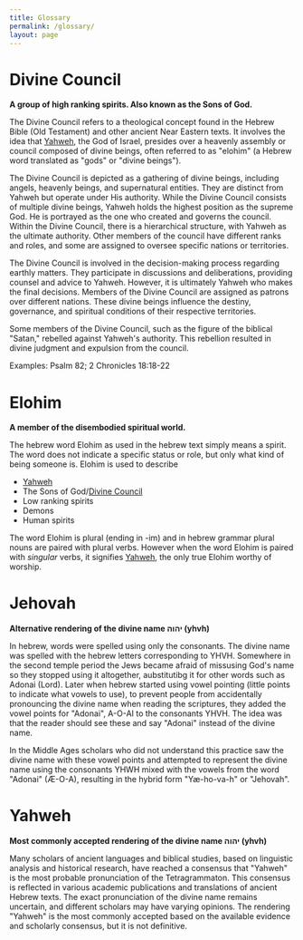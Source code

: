 ```yaml
---
title: Glossary
permalink: /glossary/
layout: page
---
```


# Divine Council

**A group of high ranking spirits. Also known as the Sons of God.**

The Divine Council refers to a theological concept found in the Hebrew Bible (Old Testament) and other ancient Near Eastern texts. It involves the idea that [Yahweh](#yahweh), the God of Israel, presides over a heavenly assembly or council composed of divine beings, often referred to as "elohim" (a Hebrew word translated as "gods" or "divine beings").

The Divine Council is depicted as a gathering of divine beings, including angels, heavenly beings, and supernatural entities. They are distinct from Yahweh but operate under His authority. While the Divine Council consists of multiple divine beings, Yahweh holds the highest position as the supreme God. He is portrayed as the one who created and governs the council. Within the Divine Council, there is a hierarchical structure, with Yahweh as the ultimate authority. Other members of the council have different ranks and roles, and some are assigned to oversee specific nations or territories.

The Divine Council is involved in the decision-making process regarding earthly matters. They participate in discussions and deliberations, providing counsel and advice to Yahweh. However, it is ultimately Yahweh who makes the final decisions. Members of the Divine Council are assigned as patrons over different nations. These divine beings influence the destiny, governance, and spiritual conditions of their respective territories.

Some members of the Divine Council, such as the figure of the biblical "Satan," rebelled against Yahweh's authority. This rebellion resulted in divine judgment and expulsion from the council.

Examples: Psalm 82; 2 Chronicles 18:18-22

# Elohim

**A member of the disembodied spiritual world.**

The hebrew word Elohim as used in the hebrew text simply means a spirit. The word does not indicate a specific status or role, but only what kind of being someone is. Elohim is used to describe 

* [Yahweh](#yahweh)
* The Sons of God/[Divine Council](#divine-council)
* Low ranking spirits
* Demons
* Human spirits

The word Elohim is plural (ending in -im) and in hebrew grammar plural nouns are paired with plural verbs. However when the word Elohim is paired with *singular* verbs, it signifies [Yahweh](#yahweh), the only true Elohim worthy of worship.

# Jehovah

**Alternative rendering of the divine name יהוה (yhvh)**

In hebrew, words were spelled using only the consonants. The divine name was spelled with the hebrew letters corresponding to YHVH. Somewhere in the second temple period the Jews became afraid of missusing God's name so they stopped using it altogether, aubstitutibg it for other words such as Adonai (Lord). Later when hebrew started using vowel pointing (little points to indicate what vowels to use), to prevent people from accidentally pronouncing the divine name when reading the scriptures, they added the vowel points for "Adonai", A-O-AI to the consonants YHVH. The idea was that the reader should see these and say "Adonai" instead of the divine name.

In the Middle Ages scholars who did not understand this practice saw the divine name with these vowel points and attempted to represent the divine name using the consonants YHWH mixed with the vowels from the word "Adonai" (Æ-O-A), resulting in the hybrid form "Yæ-ho-va-h" or "Jehovah".

# Yahweh

**Most commonly accepted rendering of the divine name יהוה (yhvh)**

Many scholars of ancient languages and biblical studies, based on linguistic analysis and historical research, have reached a consensus that "Yahweh" is the most probable pronunciation of the Tetragrammaton. This consensus is reflected in various academic publications and translations of ancient Hebrew texts. The exact pronunciation of the divine name remains uncertain, and different scholars may have varying opinions. The rendering "Yahweh" is the most commonly accepted based on the available evidence and scholarly consensus, but it is not definitive.



